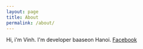 ```yaml
---
layout: page
title: About
permalink: /about/
---
```

Hi, i'm Vinh. I'm developer baaseon Hanoi.
[Facebook](https://fb.com/banhmanthau)
